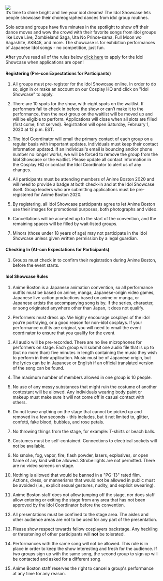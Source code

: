 <img src="/images/cosplay/idol_showcase/idol1.png" class="img-responsive">
<br>
It’s time to shine bright and live your idol dreams! The Idol Showcase lets people showcase their choreographed dances from idol group routines.

Solo acts and groups have five minutes in the spotlight to show off their dance moves and wow the crowd with their favorite songs from idol groups like Love Live, Zombieland Saga, Uta No Prince-sama, Full Moon wo Sagashite, AKB48, and more. The showcase is for exhibition performances of Japanese Idol songs - no competition, just fun.

After you've read all of the rules below [click here](/cosplayhq) to apply for the Idol Showcase when applications are open!

#### Registering (Pre-con Expectations for Participants)

1. All groups must pre-register for the Idol Showcase online. In order to do so, sign in or make an account on our Cosplay HQ and click on "Idol Showcase" to apply.

2. There are 10 spots for the show, with eight spots on the waitlist. If performers fail to check in before the show or can’t make it to the performance, then the next group on the waitlist will be moved up and will be eligible to perform. Applications will close when all slots are filled (first come, first served). Registration will open Saturday, February 1, 2020 at 12 p.m. EST.

3. The Idol Coordinator will email the primary contact of each group on a regular basis with important updates. Individuals must keep their contact information updated. If an individual's email is bouncing and/or phone number no longer works, we will be forced to remove the group from the Idol Showcase or the waitlist. Please update all contact information in the Cosplay HQ or contact the Idol Coordinator to alert us of any changes.

4. All participants must be attending members of Anime Boston 2020 and will need to provide a badge at both check-in and at the Idol Showcase itself. Group leaders who are submitting applications must be pre-registered for Anime Boston 2020.

5. By registering, all Idol Showcase participants agree to let Anime Boston use their images for promotional purposes, both photographs and video.

6. Cancellations will be accepted up to the start of the convention, and the remaining spaces will be filled by wait-listed groups.

7. Minors (those under 18 years of age) may not participate in the Idol Showcase unless given written permission by a legal guardian.

#### Checking In (At-con Expectations for Participants)

1. Groups must check in to confirm their registration during Anime Boston, before the event starts.

#### Idol Showcase Rules

1. Anime Boston is a Japanese animation convention, so all performance outfits must be based on anime, manga, Japanese-origin video games, Japanese live-action productions based on anime or manga, or Japanese artists the accompanying song is by. If the series, character, or song originated anywhere other than Japan, it does not qualify.

2. Performers must dress up. We highly encourage cosplays of the idol you’re portraying, or a good reason for non-idol cosplays. If your performance outfits are original, you will need to email the event coordinator to ensure that you qualify for the event.

3. All audio will be pre-recorded. There are no live microphones for performers on stage. Each group will submit one audio file that is up to (but no more than) five minutes in length containing the music they wish to perform in their application. Music must be of Japanese origin, but the lyrics can be in Japanese or English if an official translated version of the song can be found.  

4. The maximum number of members allowed in one group is 10 people.

5. No use of any messy substances that might ruin the costume of another contestant will be allowed. Any individuals wearing body paint or makeup must make sure it will not come off in casual contact with others.

6. Do not leave anything on the stage that cannot be picked up and removed in a few seconds - this includes, but it not limited to, glitter, confetti, fake blood, bubbles, and rose petals.

7. No throwing things from the stage, for example: T-shirts or beach balls.

8. Costumes must be self-contained. Connections to electrical sockets will not be available.

9. No smoke, fog, vapor, fire, flash powder, lasers, explosives, or open flame of any kind will be allowed. Strobe lights are not permitted. There are no video screens on stage.

10. Nothing is allowed that would be banned in a "PG-13" rated film. Actions, dress, or mannerisms that would not be allowed in public must be avoided (i.e., explicit sexual gestures, nudity, and explicit swearing).

11. Anime Boston staff does not allow jumping off the stage, nor does staff allow entering or exiting the stage from any area that has not been approved by the Idol Coordinator before the convention.

12. All presentations must be confined to the stage area. The aisles and other audience areas are not to be used for any part of the presentation.

13. Please show respect towards fellow cosplayers backstage. Any heckling or threatening of other participants will **not** be tolerated.

14. Performances with the same song will not be allowed. This rule is in place in order to keep the show interesting and fresh for the audience. If two groups sign up with the same song, the second group to sign up will be contacted and asked for a different song.

15. Anime Boston staff reserves the right to cancel a group's performance at any time for any reason.
